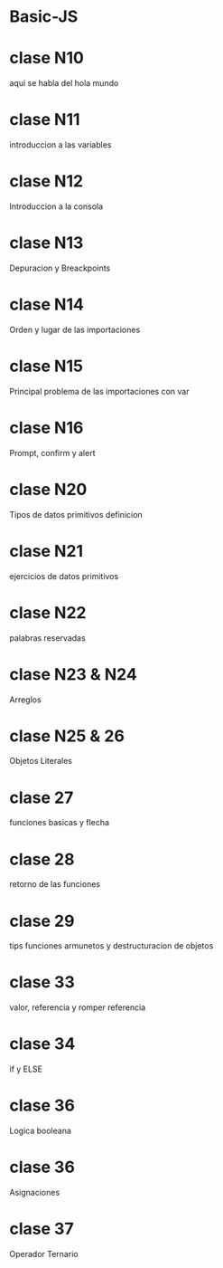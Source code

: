 # Basic-JS
# clase  N10 
aqui se habla del hola mundo

# clase  N11
introduccion a las variables

# clase N12
Introduccion a la consola

# clase N13
Depuracion y Breackpoints

# clase N14
Orden y lugar de las importaciones

# clase N15
Principal problema de las importaciones con var

# clase N16
Prompt, confirm y alert

# clase N20
Tipos de datos primitivos definicion

# clase N21
ejercicios de datos primitivos

# clase N22
palabras reservadas

# clase N23 & N24
Arreglos

# clase N25 & 26
Objetos Literales


# clase 27
funciones basicas y flecha

# clase 28
retorno de las funciones

# clase 29
tips funciones armunetos y destructuracion de objetos

# clase 33
valor, referencia y romper referencia

# clase 34
if y ELSE

# clase 36
Logica booleana


# clase 36
Asignaciones

# clase 37
Operador Ternario